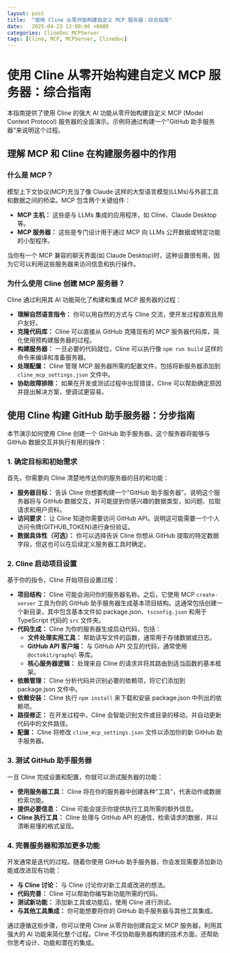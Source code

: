 ```yaml
---
layout: post
title:  "使用 Cline 从零开始构建自定义 MCP 服务器：综合指南"
date:   2025-04-23 12:00:00 +0800
categories: ClineDoc MCPServer
tags: [Cline, MCP, MCPServer, ClineDoc]
---
```


# 使用 Cline 从零开始构建自定义 MCP 服务器：综合指南

本指南提供了使用 Cline 的强大 AI 功能从零开始构建自定义 MCP (Model Context Protocol) 服务器的全面演示。示例将通过构建一个"GitHub 助手服务器"来说明这个过程。

## 理解 MCP 和 Cline 在构建服务器中的作用

### 什么是 MCP？

模型上下文协议(MCP)充当了像 Claude 这样的大型语言模型(LLMs)与外部工具和数据之间的桥梁。MCP 包含两个关键组件：

- **MCP 主机：** 这些是与 LLMs 集成的应用程序，如 Cline、Claude Desktop 等。
- **MCP 服务器：** 这些是专门设计用于通过 MCP 向 LLMs 公开数据或特定功能的小型程序。

当你有一个 MCP 兼容的聊天界面(如 Claude Desktop)时，这种设置很有用，因为它可以利用这些服务器来访问信息和执行操作。

### 为什么使用 Cline 创建 MCP 服务器？

Cline 通过利用其 AI 功能简化了构建和集成 MCP 服务器的过程：

- **理解自然语言指令：** 你可以用自然的方式与 Cline 交流，使开发过程直观且用户友好。
- **克隆代码库：** Cline 可以直接从 GitHub 克隆现有的 MCP 服务器代码库，简化使用预构建服务器的过程。
- **构建服务器：** 一旦必要的代码就位，Cline 可以执行像 `npm run build` 这样的命令来编译和准备服务器。
- **处理配置：** Cline 管理 MCP 服务器所需的配置文件，包括将新服务器添加到 `cline_mcp_settings.json` 文件中。
- **协助故障排除：** 如果在开发或测试过程中出现错误，Cline 可以帮助确定原因并提出解决方案，使调试更容易。

## 使用 Cline 构建 GitHub 助手服务器：分步指南

本节演示如何使用 Cline 创建一个 GitHub 助手服务器。这个服务器将能够与 GitHub 数据交互并执行有用的操作：

### 1. 确定目标和初始需求

首先，你需要向 Cline 清楚地传达你的服务器的目的和功能：

- **服务器目标：** 告诉 Cline 你想要构建一个"GitHub 助手服务器"。说明这个服务器将与 GitHub 数据交互，并可能提到你感兴趣的数据类型，如问题、拉取请求和用户资料。
- **访问要求：** 让 Cline 知道你需要访问 GitHub API。说明这可能需要一个个人访问令牌(GITHUB_TOKEN)进行身份验证。
- **数据具体性（可选）：** 你可以选择告诉 Cline 你想从 GitHub 提取的特定数据字段，但这也可以在后续定义服务器工具时确定。

### 2. Cline 启动项目设置

基于你的指令，Cline 开始项目设置过程：

- **项目结构：** Cline 可能会询问你的服务器名称。之后，它使用 MCP `create-server` 工具为你的 GitHub 助手服务器生成基本项目结构。这通常包括创建一个新目录，其中包含基本文件如 package.json、`tsconfig.json` 和用于 TypeScript 代码的 `src` 文件夹。
- **代码生成：** Cline 为你的服务器生成启动代码，包括：
  - **文件处理实用工具：** 帮助读写文件的函数，通常用于存储数据或日志。
  - **GitHub API 客户端：** 与 GitHub API 交互的代码，通常使用 `@octokit/graphql` 等库。
  - **核心服务器逻辑：** 处理来自 Cline 的请求并将其路由到适当函数的基本框架。
- **依赖管理：** Cline 分析代码并识别必要的依赖项，将它们添加到 package.json 文件中。
- **依赖安装：** Cline 执行 `npm install` 来下载和安装 package.json 中列出的依赖项。
- **路径修正：** 在开发过程中，Cline 会智能识别文件或目录的移动，并自动更新代码中的文件路径。
- **配置：** Cline 将修改 `cline_mcp_settings.json` 文件以添加你的新 GitHub 助手服务器。

### 3. 测试 GitHub 助手服务器

一旦 Cline 完成设置和配置，你就可以测试服务器的功能：

- **使用服务器工具：** Cline 将在你的服务器中创建各种"工具"，代表动作或数据检索功能。
- **提供必要信息：** Cline 可能会提示你提供执行工具所需的额外信息。
- **Cline 执行工具：** Cline 处理与 GitHub API 的通信，检索请求的数据，并以清晰易懂的格式呈现。

### 4. 完善服务器和添加更多功能

开发通常是迭代的过程。随着你使用 GitHub 助手服务器，你会发现需要添加新功能或改进现有功能：

- **与 Cline 讨论：** 与 Cline 讨论你对新工具或改进的想法。
- **代码完善：** Cline 可以帮助你编写新功能所需的代码。
- **测试新功能：** 添加新工具或功能后，使用 Cline 进行测试。
- **与其他工具集成：** 你可能想要将你的 GitHub 助手服务器与其他工具集成。

通过遵循这些步骤，你可以使用 Cline 从零开始创建自定义 MCP 服务器，利用其强大的 AI 功能来简化整个过程。Cline 不仅协助服务器构建的技术方面，还帮助你思考设计、功能和潜在的集成。
